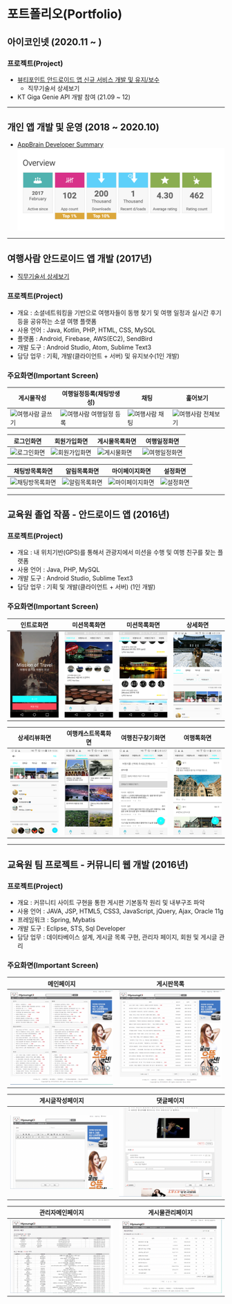 # 포트폴리오(Portfolio)
## 아이코인넷 (2020.11 ~  )

### 프로젝트(Project)
- [뷰티포인트 안드로이드 앱 신규 서비스 개발 및 유지/보수](https://play.google.com/store/apps/details?id=com.amorepacific.handset)
   - 직무기술서 상세보기
- KT Giga Genie API 개발 참여 (21.09 ~ 12)

---
## 개인 앱 개발 및 운영 (2018 ~ 2020.10)
- [AppBrain Developer Summary](https://www.appbrain.com/dev/86GRAM/)
![AppBrain](/images/20210905_app_ranking.png)

---

## 여행사람 안드로이드 앱 개발 (2017년)
- [직무기술서 상세보기](https://github.com/DevPark0422/career-description-travelzoo/blob/main/README.md)
### 프로젝트(Project)
- 개요 : 소셜네트워킹을 기반으로 여행자들이 동행 찾기 및 여행 일정과 실시간 후기 등을 공유하는 소셜 여행 플랫폼
- 사용 언어 : Java, Kotlin, PHP, HTML, CSS, MySQL
- 플랫폼 : Android, Firebase, AWS(EC2), SendBird
- 개발 도구 : Android Studio, Atom, Sublime Text3
- 담당 업무 : 기획, 개발(클라이언트 + 서버) 및 유지보수(1인 개발)
### 주요화면(Important Screen)
| 게시물작성 | 여행일정등록(채팅방생성) | 채팅 | 훑어보기 |
| ----- | ---- | ----- | ---- |
|![여행사람 글쓰기](https://github.com/DevPark0422/Employment-Highlight/blob/master/images/01_feed_write.gif)| ![여행사람 여행일정 등록](https://github.com/DevPark0422/Employment-Highlight/blob/master/images/02_create_chat.gif) |![여행사람 채팅](https://github.com/DevPark0422/Employment-Highlight/blob/master/images/03_chating.gif)| ![여행사람 전체보기](https://github.com/DevPark0422/Employment-Highlight/blob/master/images/04_comment.gif) |

| 로그인화면 | 회원가입화면 | 게시물목록화면 | 여행일정화면 |
| ----- | ---- | ----- | ---- |
| ![로그인화면](https://github.com/DevPark0422/Employment-Highlight/blob/master/images/01_login.png) | ![회원가입화면](https://github.com/DevPark0422/Employment-Highlight/blob/master/images/02_signup.png) | ![게시물화면](https://github.com/DevPark0422/Employment-Highlight/blob/master/images/03_feed.png) | ![여행일정화면](https://github.com/DevPark0422/Employment-Highlight/blob/master/images/04_list.png) |

| 채팅방목록화면 | 알림목록화면 | 마이페이지화면 | 설정화면 |
| ----- | ---- | ----- | ---- |
| ![채팅방목록화면](https://github.com/DevPark0422/Employment-Highlight/blob/master/images/05_chat.png) | ![알림목록화면](https://github.com/DevPark0422/Employment-Highlight/blob/master/images/06_notice.png) | ![마이페이지화면](https://github.com/DevPark0422/Employment-Highlight/blob/master/images/07_mypage.png) | ![설정화면](https://github.com/DevPark0422/Employment-Highlight/blob/master/images/08_setting.png) |

---

## 교육원 졸업 작품 - 안드로이드 앱 (2016년)
### 프로젝트(Project)
- 개요 : 내 위치기반(GPS)를 통해서 관광지에서 미션을 수행 및 여행 친구를 찾는 플랫폼
- 사용 언어 : Java, PHP, MySQL
- 개발 도구 : Android Studio, Sublime Text3
- 담당 업무 : 기획 및 개발(클라이언트 + 서버) (1인 개발)

### 주요화면(Important Screen)
| 인트로화면 | 미션목록화면  | 미션목록화면 | 상세화면 |
| ----- | ---- | ----- | ---- |
| ![인트로화면](/images/2016_app_01.png) | ![미션목록](/images/2016_app_02.png) | ![미션목록](/images/2016_app_05.png) | ![미션상세](/images/2016_app_03.png) |

| 상세리뷰화면 | 여행캐스트목록화면 | 여행친구찾기화면 | 여행톡화면 |
| ----- | ---- | ----- | ---- |
| ![미션상세댓글](/images/2016_app_04.png) | ![캐스트목록](/images/2016_app_06.png) | ![여행친구찾기](/images/2016_app_07.png) | ![여행톡](/images/2016_app_08.png) |
---

## 교육원 팀 프로젝트 - 커뮤니티 웹 개발 (2016년)
### 프로젝트(Project)
- 개요 : 커뮤니티 사이트 구현을 통한 게시판 기본동작 원리 및 내부구조 파악
- 사용 언어 : JAVA, JSP, HTML5, CSS3, JavaScript, jQuery, Ajax, Oracle 11g  
- 프레임워크 : Spring, Mybatis
- 개발 도구 : Eclipse, STS, Sql Developer
- 담당 업무 : 데이타베이스 설계, 게시글 목록 구현, 관리자 페이지, 회원 및 게시글 관리

### 주요화면(Important Screen)
| 메인페이지 | 게시판목록 |
| ----- |  ----- | 
|![웹 메인페이지](/images/2016_web_01.png)|![웹 게시판목록](/images/2016_web_02.png) |

| 게시글작성페이지 | 댓글페이지 |
| ----- |  ----- | 
|![웹 게시글작성](/images/2016_web_03.png)|![웹 댓글목록](/images/2016_web_04.png) |

| 관리자메인페이지 | 게시물관리페이지 |
| ----- |  ----- | 
|![웹 관리자페이지](/images/2016_web_05.png)|![웹 게시물관리페이지](/images/2016_web_06.png) |
